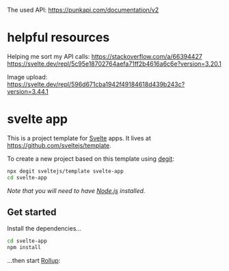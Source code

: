 The used API: https://punkapi.com/documentation/v2

# helpful resources

Helping me sort my API calls:
https://stackoverflow.com/a/66394427
https://svelte.dev/repl/5c95e18702764aefa71ff2b4616a6c6e?version=3.20.1

Image upload:
https://svelte.dev/repl/596d671cba1942f49184618d439b243c?version=3.44.1

# svelte app

This is a project template for [Svelte](https://svelte.dev) apps. It lives at https://github.com/sveltejs/template.

To create a new project based on this template using [degit](https://github.com/Rich-Harris/degit):

```bash
npx degit sveltejs/template svelte-app
cd svelte-app
```

*Note that you will need to have [Node.js](https://nodejs.org) installed.*


## Get started

Install the dependencies...

```bash
cd svelte-app
npm install
```

...then start [Rollup](https://rollupjs.org):